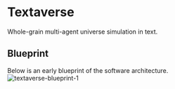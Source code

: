 # Textaverse

Whole-grain multi-agent universe simulation in text.

## Blueprint

Below is an early blueprint of the software architecture.
![textaverse-blueprint-1](/diagrams/textaverse-blueprint-1.png)
